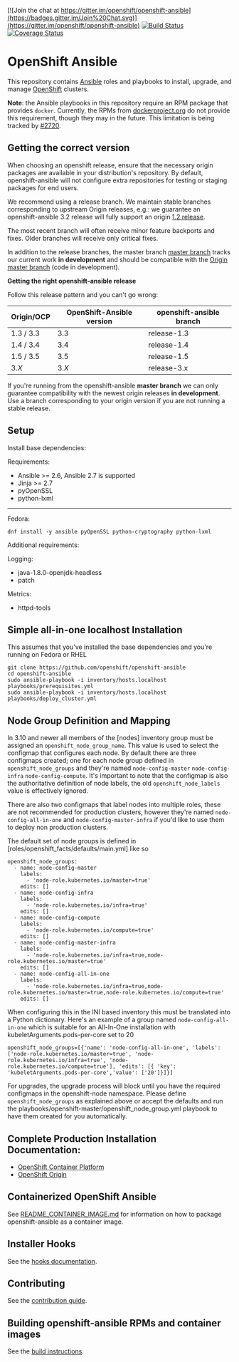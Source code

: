[![Join the chat at https://gitter.im/openshift/openshift-ansible](https://badges.gitter.im/Join%20Chat.svg)](https://gitter.im/openshift/openshift-ansible)
[![Build Status](https://travis-ci.org/openshift/openshift-ansible.svg?branch=master)](https://travis-ci.org/openshift/openshift-ansible)
[![Coverage Status](https://coveralls.io/repos/github/openshift/openshift-ansible/badge.svg?branch=master)](https://coveralls.io/github/openshift/openshift-ansible?branch=master)

# OpenShift Ansible

This repository contains [Ansible](https://www.ansible.com/) roles and
playbooks to install, upgrade, and manage
[OpenShift](https://www.openshift.com/) clusters.

**Note**: the Ansible playbooks in this repository require an RPM
package that provides `docker`. Currently, the RPMs from
[dockerproject.org](https://dockerproject.org/) do not provide this
requirement, though they may in the future. This limitation is being
tracked by
[#2720](https://github.com/openshift/openshift-ansible/issues/2720).

## Getting the correct version
When choosing an openshift release, ensure that the necessary origin packages
are available in your distribution's repository.  By default, openshift-ansible
will not configure extra repositories for testing or staging packages for
end users.

We recommend using a release branch. We maintain stable branches
corresponding to upstream Origin releases, e.g.: we guarantee an
openshift-ansible 3.2 release will fully support an origin
[1.2 release](https://github.com/openshift/openshift-ansible/tree/release-1.2).

The most recent branch will often receive minor feature backports and
fixes. Older branches will receive only critical fixes.

In addition to the release branches, the master branch
[master branch](https://github.com/openshift/openshift-ansible/tree/master)
tracks our current work **in development** and should be compatible
with the
[Origin master branch](https://github.com/openshift/origin/tree/master)
(code in development).



**Getting the right openshift-ansible release**

Follow this release pattern and you can't go wrong:

| Origin/OCP    | OpenShift-Ansible version | openshift-ansible branch |
| ------------- | ----------------- |----------------------------------|
| 1.3 / 3.3          | 3.3               | release-1.3 |
| 1.4 / 3.4          | 3.4               | release-1.4 |
| 1.5 / 3.5          | 3.5               | release-1.5 |
| 3.*X*         | 3.*X*             | release-3.x |

If you're running from the openshift-ansible **master branch** we can
only guarantee compatibility with the newest origin releases **in
development**. Use a branch corresponding to your origin version if
you are not running a stable release.


## Setup

Install base dependencies:

Requirements:

- Ansible >= 2.6, Ansible 2.7 is supported
- Jinja >= 2.7
- pyOpenSSL
- python-lxml

----

Fedora:

```
dnf install -y ansible pyOpenSSL python-cryptography python-lxml
```

Additional requirements:

Logging:

- java-1.8.0-openjdk-headless
- patch

Metrics:

- httpd-tools

## Simple all-in-one localhost Installation
This assumes that you've installed the base dependencies and you're running on
Fedora or RHEL
```
git clone https://github.com/openshift/openshift-ansible
cd openshift-ansible
sudo ansible-playbook -i inventory/hosts.localhost playbooks/prerequisites.yml
sudo ansible-playbook -i inventory/hosts.localhost playbooks/deploy_cluster.yml
```
## Node Group Definition and Mapping
In 3.10 and newer all members of the [nodes] inventory group must be assigned an
`openshift_node_group_name`. This value is used to select the configmap that
configures each node. By default there are three configmaps created; one for
each node group defined in `openshift_node_groups` and they're named
`node-config-master` `node-config-infra` `node-config-compute`. It's important
to note that the configmap is also the authoritative definition of node labels,
the old `openshift_node_labels` value is effectively ignored.

There are also two configmaps that label nodes into multiple roles, these are
not recommended for production clusters, however they're named
`node-config-all-in-one` and `node-config-master-infra` if you'd like to use
them to deploy non production clusters.

The default set of node groups is defined in
[roles/openshift_facts/defaults/main.yml] like so

```
openshift_node_groups:
  - name: node-config-master
    labels:
      - 'node-role.kubernetes.io/master=true'
    edits: []
  - name: node-config-infra
    labels:
      - 'node-role.kubernetes.io/infra=true'
    edits: []
  - name: node-config-compute
    labels:
      - 'node-role.kubernetes.io/compute=true'
    edits: []
  - name: node-config-master-infra
    labels:
      - 'node-role.kubernetes.io/infra=true,node-role.kubernetes.io/master=true'
    edits: []
  - name: node-config-all-in-one
    labels:
      - 'node-role.kubernetes.io/infra=true,node-role.kubernetes.io/master=true,node-role.kubernetes.io/compute=true'
    edits: []
```

When configuring this in the INI based inventory this must be translated into a
Python dictionary. Here's an example of a group named `node-config-all-in-one`
which is suitable for an All-In-One installation with
kubeletArguments.pods-per-core set to 20

```
openshift_node_groups=[{'name': 'node-config-all-in-one', 'labels': ['node-role.kubernetes.io/master=true', 'node-role.kubernetes.io/infra=true', 'node-role.kubernetes.io/compute=true'], 'edits': [{ 'key': 'kubeletArguments.pods-per-core','value': ['20']}]}]
```

For upgrades, the upgrade process will block until you have the required
configmaps in the openshift-node namespace. Please define
`openshift_node_groups` as explained above or accept the defaults and run the
playbooks/openshift-master/openshift_node_group.yml playbook to have them
created for you automatically.


## Complete Production Installation Documentation:

- [OpenShift Container Platform](https://docs.openshift.com/container-platform/latest/install_config/install/advanced_install.html)
- [OpenShift Origin](https://docs.okd.io/latest/install/index.html)

## Containerized OpenShift Ansible

See [README_CONTAINER_IMAGE.md](README_CONTAINER_IMAGE.md) for information on how to package openshift-ansible as a container image.

## Installer Hooks

See the [hooks documentation](HOOKS.md).

## Contributing

See the [contribution guide](CONTRIBUTING.md).

## Building openshift-ansible RPMs and container images

See the [build instructions](BUILD.md).
